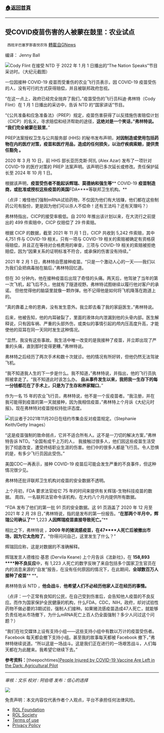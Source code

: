 ###  [:house:返回首頁](https://github.com/ourhimalayas/txt)
---


## 受COVID疫苗伤害的人被蒙在鼓里：农业试点
` 西班牙巴塞罗那喜悦农场` [轉載自GNews](https://gnews.org/zh-hans/1843263/)

编译： Jenny Ball

![](https://assets.gnews.org/wp-content/uploads/2022/01/image0-23.jpg)Cody Flint 在接受 NTD 于 2022 年 1 月 1 日播出的“The Nation Speaks”节目采访时。（大纪元截图）

一位因接种 COVID-19 疫苗而受重伤的农业飞行员表示，因 COVID-19 疫苗受伤的人，没有可行的方式获得赔偿，并且被联邦政府忽视。

“在这一点上，政府已经完全抛弃了我们，”疫苗受伤的飞行员科迪·弗林特（Cody Flint）在 1 月 1 日播出的采访中，告诉 NTD 的“国家讲话”节目。

“《公共准备和应急准备法》（PREP）规定，疫苗伤害获得了以反措施伤害赔偿计划（CICP）的名义，寻求赔偿和经济帮助的途径，**这绝对是一个笑话，”弗林特说。 “我们完全被蒙在鼓里**。”

PREP法案授权卫生与公共服务部 (HHS) 的秘书发布声明，**对因制造或使用包括药物在内的医疗对策，疫苗和医疗用品，造成的任何损失，以治疗疾病索赔，提供责任豁免 。**

2020 年 3 月 10 日，前 HHS 部长亚历克斯·阿扎 (Alex Azar) 发布了一项针对 COVID-19 的医疗对策的 PREP 法案声明。该声明已多次延长或修改。责任保护延长至 2024 年 10 月 1 日。

根据该声明，**疫苗受伤者不能起诉辉瑞、莫德纳和强生等**** COVID-19 ****疫苗制造商，或批准或授权这些疫苗的美国****FDA****等联邦卫生机构。**

（点评：难怪他们强制mRNA试验药物，不仅因为他们有大钱赚，他们都在这些制药公司有股份，更是因为他们可以杀人不偿命！还有王法吗？还有天理吗？）

弗林特指出，CICP的接受率极低。自 2010 年推出该计划以来，在大流行之前提出的 499 件索赔中，CICP 仅赔偿了 29 件索赔。

根据 CICP 的数据，截至 2021 年 11 月 1 日，CICP 共收到 5,242 件索赔，其中 4,751 件与 COVID-19 相关。只有一项与 COVID-19 相关的索赔被确定有资格获得赔偿，并且正在等待对合格费用的审查，三项与 COVID-19 相关的索赔被拒绝赔偿，因为“因果关系的证明标准不符合，或承保的伤害没有持续。”

2021 年 2 月 1 日，弗林特自愿接种疫苗。“只是一个激动人心的一天——我们以为我们会把病毒抛在脑后，”弗林特回忆道。

但在 30 分钟内，他在接种疫苗后出现了奇怪的头痛。两天后，他驾驶了当年的第一次飞机，起飞后不久，他就有了隧道视野。弗林特试图继续以履行他对客户的承诺。 但他觉得他的脑袋里就像一颗炸弹。他不记得他是如何将飞机降落在跑道上的。

“真的靠着上帝的恩典，没有发生意外。我立即去看了我的家庭医生，”弗林特说。

后来，他被告知，他的内耳破裂了，里面的液体向内泄漏到他的头骨内部。医生解释说，只有因车祸、严重的头部外伤，或类似的事情引起的颅内压高度升高，才能使他的双耳在同一天同时发生这种情况。

“显然，我没有这些事故。我生活中唯一改变的是我接种了疫苗，并立即出现了严重的头痛，直到那时变得更糟，”弗林特说。

弗林特之后经历了两次手术和数十次就诊。他的情况有所好转，但他仍然无法驾驶飞机。

“我不知道我人生的下一步是什么。我不知道，”弗林特说，并指出，他的飞行员执照被拿走了。“我不知道此时该怎么办。 **自从事件发生以来，我把我一生存下的每一分钱都花在了手术上，只是为了生存和养家糊口**。”

作为一名 15 年的农业飞行员，弗林特说，他不是一个反疫苗者。“我注册，并在我可能得到疫苗的第一天就接种，因为我相信疫苗，”弗林特上个月诉《大纪元时报》。现在弗林特对疫苗授权持批评态度。

![](https://assets.gnews.org/wp-content/uploads/2022/01/GettyImages-1236696128_20-600x401-1.jpg)抗议者于2021年11月20日在纽约市集会反对疫苗规定。（Stephanie Keith/Getty Images）

“这是疫苗强制的致命弱点，它并不适合所有人。这不是一刀切的解决方案，”弗林特告诉 NTD。“全国有成千上万的人， 我接触过很多人，他们因这些疫苗生活受到了彻底改变，遭受终结职业生涯的伤害。他们中的很多人都是飞行员。令人恐惧的是，有多少飞行员因此受伤。”

美国CDC一再表示，接种 COVID-19 疫苗后可能会发生严重的不良事件，但这种情况很少见。

弗林特还批评联邦卫生机构对疫苗的安全数据不透明。

上个月初，FDA 要求法官给它 75 年的时间来提供有关辉瑞-生物科技疫苗的数据。 周四，一名联邦法官命令该机构，在大约八个月内提供所有数据。

“FDA 发布了他们的第一批 91 页的安全数据。这 91 页涵盖了 2020 年 12 月至 2021 年 2 月 28 日，”弗林特说，指的是发布的第一份报告。“**在那两个半月中，辉瑞公司确认了**** 1,223 ****人因辉瑞疫苗直接导致死亡。****”**

相比之下，弗林特说 ，**2009 ****年的猪流感疫苗，在****47****人死亡后被撤出市场，因为它太危险了**。“你得问问自己，这里发生了什么？”

辉瑞回应称，这是对数据的不准确解释。

辉瑞发言人德维拉·基恩 (Dervila Keane) 上个月告诉《法新社》，在 **158,893 ****种不良反应**中，有 1,223 人死亡的数字反映了来自包括多个国家卫生官员在内的消息来源的“自发”报告，在没有任何原因的情况下，在此期间，**全球数百万人接种了疫苗**** **。

弗林特告诉 NTD ，**他会战斗**，**他希望人们不必经历他家人正在经历的事情。**

（点评：一个正常有良知的公民，在自己受到伤害后，会告知他人疫苗的不良反应。而作为国家保护全民健康的机构，什么FDA，CDC，NIH，政府，却对试验性药物不做必要的3期试验，强制人们接种。如果猪流感疫苗造成47人死亡，就能够负责任地从市场撤下，为什么mRNA死亡上百人仍全面强制？多少人问过这个问题？）

“我们在社交媒体上设有支持小组——这些支持小组中有数以万计的疫苗受伤者。 Facebook 每天都会撤下支持小组。甚至我的故事每天都被 Facebook 撤下，”弗林特继续说道。“所以这是一场战斗。这是我们正在进行的一场艰苦战斗，人们每天都在为此醒来。我希望它继续下去。”

**参考资料：**[theepochtimes][People Injured by COVID-19 Vaccine Are Left in the Dark: Agricultural Pilot](https://www.theepochtimes.com/people-injured-by-covid-19-vaccine-are-left-in-the-dark-agricultural-pilot_4199812.html?utm_source=CCPVirusNewsletter&amp;utm_medium=email&amp;utm_campaign=2022-01-09)

* * *

*审核：文乐*
*校对 : 阿伯塔*
*发布：信心的选择*

![](https://assets.gnews.org/wp-content/uploads/2022/01/GNEWS_CH.-3.jpeg)

 

免责声明：本文内容仅代表作者个人观点，平台不承担任何法律风险。

- [ROL Foundation](https://rolfoundation.org/)
- [ROL Society](https://rolsociety.org/)
- [Terms of use](https://gnews.org/terms-of-use-3/)
- [Privacy Policy](https://gnews.org/privacy-policy/)
